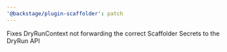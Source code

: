 ```yaml
---
'@backstage/plugin-scaffolder': patch
---
```


Fixes DryRunContext not forwarding the correct Scaffolder Secrets to the DryRun API
